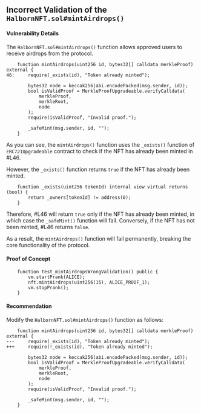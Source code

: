 ## Incorrect Validation of the `HalbornNFT.sol#mintAirdrops()`

#### Vulnerability Details
The `HalbornNFT.sol#mintAirdrops()` function allows approved users to receive airdrops from the protocol.

```solidity
    function mintAirdrops(uint256 id, bytes32[] calldata merkleProof) external {
46:     require(_exists(id), "Token already minted");

        bytes32 node = keccak256(abi.encodePacked(msg.sender, id));
        bool isValidProof = MerkleProofUpgradeable.verifyCalldata(
            merkleProof,
            merkleRoot,
            node
        );
        require(isValidProof, "Invalid proof.");

        _safeMint(msg.sender, id, "");
    }
```

As you can see, the `mintAirdrops()` function uses the `_exists()` function of `ERC721Upgradeable` contract to check if the NFT has already been minted in #L46.

However, the `_exists()` function returns `true` if the NFT has already been minted.

```solidity
    function _exists(uint256 tokenId) internal view virtual returns (bool) {
        return _owners[tokenId] != address(0);
    }
```

Therefore, #L46 will return `true` only if the NFT has already been minted, in which case the `_safeMint()` function will fail.
Conversely, if the NFT has not been minted, #L46 returns `false`.

As a result, the `mintAirdrops()` function will fail permanently, breaking the core functionality of the protocol.

#### Proof of Concept

```solidity
    function test_mintAirdropsWrongValidation() public {
        vm.startPrank(ALICE);
        nft.mintAirdrops(uint256(15), ALICE_PROOF_1);
        vm.stopPrank();
    }
```

#### Recommendation
Modify the `HalbornNFT.sol#mintAirdrops()` function as follows:

```solidity
    function mintAirdrops(uint256 id, bytes32[] calldata merkleProof) external {
---     require(_exists(id), "Token already minted");
+++     require(!_exists(id), "Token already minted");

        bytes32 node = keccak256(abi.encodePacked(msg.sender, id));
        bool isValidProof = MerkleProofUpgradeable.verifyCalldata(
            merkleProof,
            merkleRoot,
            node
        );
        require(isValidProof, "Invalid proof.");

        _safeMint(msg.sender, id, "");
    }
```